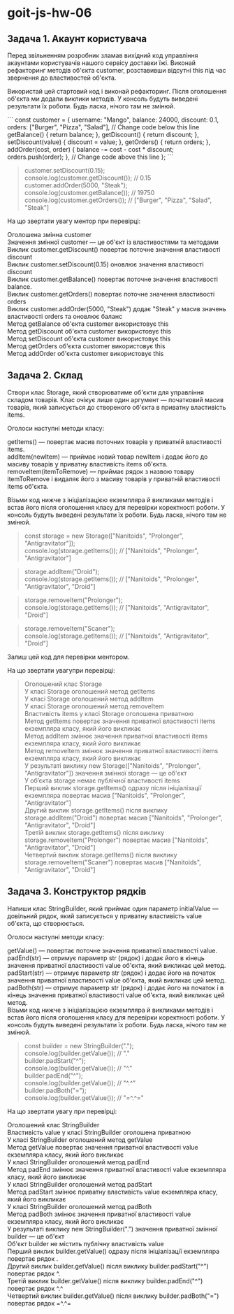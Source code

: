 # goit-js-hw-06

## Задача 1. Акаунт користувача


Перед звільненням розробник зламав вихідний код управління акаунтами користувачів нашого сервісу доставки їжі. Виконай рефакторинг методів об'єкта customer, розставивши відсутні this під час звернення до властивостей об'єкта.  

Використай цей стартовий код і виконай рефакторинг. Після оголошення об'єкта ми додали виклики методів. У консоль будуть виведені результати їх роботи. Будь ласка, нічого там не змінюй.  


\```
const customer = {
  username: "Mango",
  balance: 24000,
  discount: 0.1,
  orders: ["Burger", "Pizza", "Salad"],
  // Change code below this line
  getBalance() {
    return balance;
  },
  getDiscount() {
    return discount;
  },
  setDiscount(value) {
    discount = value;
  },
  getOrders() {
    return orders;
  },
  addOrder(cost, order) {
    balance -= cost - cost * discount;
    orders.push(order);
  },
  // Change code above this line
};
\```
> customer.setDiscount(0.15);  
> console.log(customer.getDiscount()); // 0.15  
> customer.addOrder(5000, "Steak");  
> console.log(customer.getBalance()); // 19750  
> console.log(customer.getOrders()); // ["Burger", "Pizza", "Salad", "Steak"]  



На що звертати увагу ментор при перевірці:  

Оголошена змінна customer  
Значення змінної customer — це об'єкт із властивостями та методами  
Виклик customer.getDiscount() повертає поточне значення властивості discount  
Виклик customer.setDiscount(0.15) оновлює значення властивості discount  
Виклик customer.getBalance() повертає поточне значення властивості balance.  
Виклик customer.getOrders() повертає поточне значення властивості orders  
Виклик customer.addOrder(5000, "Steak") додає "Steak" у масив значень властивості orders та оновлює баланс  
Метод getBalance об'єкта customer використовує this  
Метод getDiscount об'єкта customer використовує this  
Метод setDiscount об'єкта customer використовує this  
Метод getOrders об'єкта customer використовує this  
Метод addOrder об'єкта customer використовує this  


## Задача 2. Склад


Створи клас Storage, який створюватиме об'єкти для управління складом товарів. Клас очікує лише один аргумент — початковий масив товарів, який записується до створеного об'єкта в приватну властивість items.  

Оголоси наступні методи класу:  

getItems() — повертає масив поточних товарів у приватній властивості items.  
addItem(newItem) — приймає новий товар newItem і додає його до масиву товарів у приватну властивість items об'єкта.  
removeItem(itemToRemove) — приймає рядок з назвою товару itemToRemove і видаляє його з масиву товарів у приватній властивості items об'єкта.  


Візьми код нижче з ініціалізацією екземпляра й викликами методів і встав його після оголошення класу для перевірки коректності роботи. У консоль будуть виведені результати їх роботи. Будь ласка, нічого там не змінюй.  



> const storage = new Storage(["Nanitoids", "Prolonger", "Antigravitator"]);  
> console.log(storage.getItems()); // ["Nanitoids", "Prolonger", "Antigravitator"]  

> storage.addItem("Droid");  
> console.log(storage.getItems()); // ["Nanitoids", "Prolonger", "Antigravitator", "Droid"]  

> storage.removeItem("Prolonger");  
> console.log(storage.getItems()); // ["Nanitoids", "Antigravitator", "Droid"]  

> storage.removeItem("Scaner");  
> console.log(storage.getItems()); // ["Nanitoids", "Antigravitator", "Droid"]  

Залиш цей код для перевірки ментором.



На що звертати увагупри перевірці:  

> Оголошений клас Storage  
> У класі Storage оголошений метод getItems  
> У класі Storage оголошений метод addItem  
> У класі Storage оголошений метод removeItem  
> Властивість items у класі Storage оголошена приватною  
> Метод getItems повертає значення приватної властивості items екземпляра класу, який його викликає  
> Метод addItem змінює значення приватної властивості items екземпляра класу, який його викликає  
> Метод removeItem змінює значення приватної властивості items екземпляра класу, який його викликає  
> У результаті виклику new Storage(["Nanitoids", "Prolonger", "Antigravitator"]) значення змінної storage — це об'єкт  
> У об’єкта storage немає публічної властивості items  
> Перший виклик storage.getItems() одразу після ініціалізації екземпляра повертає масив ["Nanitoids", "Prolonger", "Antigravitator"]  
> Другий виклик storage.getItems() після виклику storage.addItem("Droid") повертає масив ["Nanitoids", "Prolonger", "Antigravitator", "Droid"]  
> Третій виклик storage.getItems() після виклику storage.removeItem("Prolonger") повертає масив ["Nanitoids", "Antigravitator", "Droid"]  
> Четвертий виклик storage.getItems() після виклику storage.removeItem("Scaner") повертає масив ["Nanitoids", "Antigravitator", "Droid"]  


## Задача 3. Конструктор рядків 


Напиши клас StringBuilder, який приймає один параметр initialValue — довільний рядок, який записується у приватну властивість value об'єкта, що створюється.  


Оголоси наступні методи класу:  

getValue() — повертає поточне значення приватної властивості value.  
padEnd(str) — отримує параметр str (рядок) і додає його в кінець значення приватної властивості value об'єкта, який викликає цей метод.  
padStart(str) — отримує параметр str (рядок) і додає його на початок значення приватної властивості value об'єкта, який викликає цей метод.  
padBoth(str) — отримує параметр str (рядок) і додає його на початок і в кінець значення приватної властивості value об'єкта, який викликає цей метод.  
Візьми код нижче з ініціалізацією екземпляра й викликами методів і встав його після оголошення класу для перевірки коректності роботи. У консоль будуть виведені результати їх роботи. Будь ласка, нічого там не змінюй.  



> const builder = new StringBuilder(".");  
> console.log(builder.getValue()); // "."  
> builder.padStart("^");  
> console.log(builder.getValue()); // "^."  
> builder.padEnd("^");  
> console.log(builder.getValue()); // "^.^"  
> builder.padBoth("=");  
> console.log(builder.getValue()); // "=^.^="  

На що звертати увагу при перевірці:  

Оголошений клас StringBuilder  
Властивість value у класі StringBuilder оголошена приватною  
У класі StringBuilder оголошений метод getValue  
Метод getValue повертає значення приватної властивості value екземпляра класу, який його викликає  
У класі StringBuilder оголошений метод padEnd  
Метод padEnd змінює значення приватної властивості value екземпляра класу, який його викликає  
У класі StringBuilder оголошений метод padStart  
Метод padStart змінює приватну властивість value екземпляра класу, який його викликає  
У класі StringBuilder оголошений метод padBoth  
Метод padBoth змінює значення приватної властивості value екземпляра класу, який його викликає  
У результаті виклику new StringBuilder(".") значення приватної змінної builder — це об'єкт  
Об'єкт builder не містить публічну властивість value  
Перший виклик builder.getValue() одразу після ініціалізації екземпляра повертає рядок .  
Другий виклик builder.getValue() після виклику builder.padStart("^") повертає рядок ^.  
Третій виклик builder.getValue() після виклику builder.padEnd("^") повертає рядок ^.^   
Четвертий виклик builder.getValue() після виклику builder.padBoth("=") повертає рядок =^.^=   
